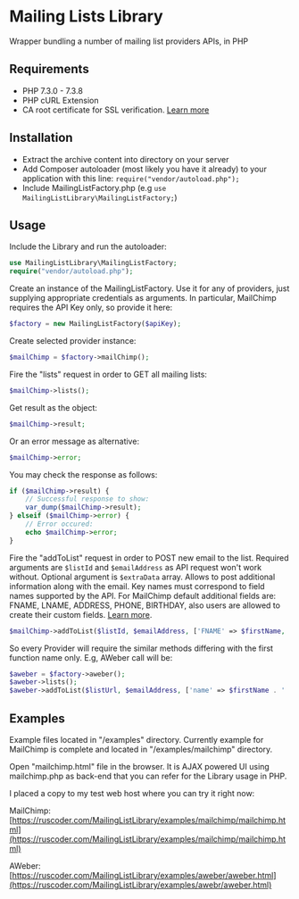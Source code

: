 # Mailing Lists Library

Wrapper bundling a number of mailing list providers APIs, in PHP

## Requirements

* PHP 7.3.0 - 7.3.8
* PHP cURL Extension
* CA root certificate for SSL verification. [Learn more](http://snippets.webaware.com.au/howto/stop-turning-off-curlopt_ssl_verifypeer-and-fix-your-php-config/)

## Installation

* Extract the archive content into directory on your server
* Add Composer autoloader (most likely you have it already) to your application with this line: ```require("vendor/autoload.php");```
* Include MailingListFactory.php (e.g ```use MailingListLibrary\MailingListFactory;```)

## Usage

Include the Library and run the autoloader:
```php
use MailingListLibrary\MailingListFactory;
require("vendor/autoload.php");
```
Create an instance of the MailingListFactory.
Use it for any of providers, just supplying appropriate credentials as arguments.
In particular, MailChimp requires the API Key only, so provide it here:  
```php 
$factory = new MailingListFactory($apiKey);
```
Create selected provider instance:
```php
$mailChimp = $factory->mailChimp();
``` 
Fire the "lists" request in order to GET all mailing lists:
```php
$mailChimp->lists();
```
Get result as the object:
```php
$mailChimp->result;
```
Or an error message as alternative:
```php
$mailChimp->error;
```
You may check the response as follows:
```php
if ($mailChimp->result) {
    // Successful response to show:
    var_dump($mailChimp->result);
} elseif ($mailChimp->error) {
    // Error occured:
    echo $mailChimp->error;
}
```
Fire the "addToList" request in order to POST new email to the list.
Required arguments are ``$listId`` and ``$emailAddress`` as API request won't work without.
Optional argument is ``$extraData`` array. Allows to post additional information along with the email.
Key names must correspond to field names supported by the API. 
For MailChimp default additional fields are: FNAME, LNAME, ADDRESS, PHONE, BIRTHDAY, also users
are allowed to create their custom fields. [Learn more](https://mailchimp.com/help/set-default-merge-values/).
```php
$mailChimp->addToList($listId, $emailAddress, ['FNAME' => $firstName, 'LNAME' => $lastName]);
```
So every Provider will require the similar methods differing with the first 
function name only. E.g, AWeber call will be:
```php
$aweber = $factory->aweber();
$aweber->lists();
$aweber->addToList($listUrl, $emailAddress, ['name' => $firstName . ' ' . $lastName]);
```

## Examples

Example files located in "/examples" directory. Currently example for MailChimp is complete
and located in "/examples/mailchimp" directory.

Open "mailchimp.html" file in the browser. It is AJAX powered UI using mailchimp.php as back-end 
that you can refer for the Library usage in PHP.

I placed a copy to my test web host where you can try it right now:

MailChimp: [https://ruscoder.com/MailingListLibrary/examples/mailchimp/mailchimp.html](https://ruscoder.com/MailingListLibrary/examples/mailchimp/mailchimp.html)

AWeber: [https://ruscoder.com/MailingListLibrary/examples/aweber/aweber.html](https://ruscoder.com/MailingListLibrary/examples/awebr/aweber.html)